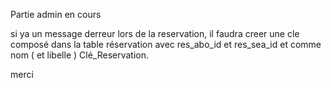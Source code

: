 Partie admin en cours


si ya un message derreur lors de la reservation, il faudra creer une cle composé dans la table réservation avec res_abo_id et res_sea_id et comme nom ( et libelle ) Clé_Reservation.

merci

